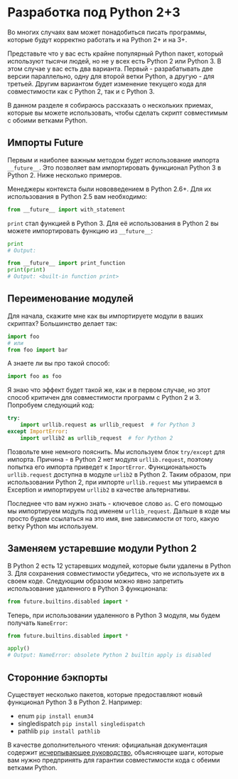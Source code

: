 # Разработка под Python 2+3

Во многих случаях вам может понадобиться писать программы, которые будут
корректно работать и на Python 2+ и на 3+.

Представьте что у вас есть крайне популярный Python пакет, который используют
тысячи людей, но не у всех есть Python 2 или Python 3. В этом случае у вас есть
два варианта. Первый - разрабатывать две версии параллельно, одну для второй
ветки Python, а другую - для третьей. Другим вариантом будет изменение текущего
кода для совместимости как с Python 2, так и с Python 3.

В данном разделе я собираюсь рассказать о нескольких приемах, которые вы
можете использовать, чтобы сделать скрипт совместимым с обоими ветками Python.

## Импорты Future

Первым и наиболее важным методом будет использование импорта `__future__`.
Это позволяет вам импортировать функционал Python 3 в Python 2. Ниже несколько
примеров.

Менеджеры контекста были нововведением в Python 2.6+. Для их использования в
Python 2.5 вам необходимо:

```python
from __future__ import with_statement
```

`print` стал функцией в Python 3. Для её использования в Python 2 вы можете
импортировать функцию из `__future__`:

```python
print
# Output:

from __future__ import print_function
print(print)
# Output: <built-in function print>
```

## Переименование модулей

Для начала, скажите мне как вы импортируете модули в ваших скриптах?
Большинство делает так:

```python
import foo
# или
from foo import bar
```

А знаете ли вы про такой способ:

```python
import foo as foo
```

Я знаю что эффект будет такой же, как и в первом случае, но этот способ критичен
для совместимости программ с Python 2 и 3. Попробуем следующий код:

```python
try:
    import urllib.request as urllib_request  # for Python 3
except ImportError:
    import urllib2 as urllib_request  # for Python 2
```

Позвольте мне немного пояснить. Мы используем блок `try/except` для импорта.
Причина - в Python 2 нет модуля `urllib.request`, поэтому попытка его
импорта приведет к `ImportError`. Функциональность `urllib.request`
доступна в модуле `urlib2` в Python 2. Таким образом, при использовании
Python 2, при импорте `urllib.request` мы упираемся в Exception и импортируем
`urllib2` в качестве альтернативы.

Последнее что вам нужно знать - ключевое слово `as`. С его помощью мы
импортируем модуль под именем `urllib_request`. Дальше в коде мы просто
будем ссылаться на это имя, вне зависимости от того, какую ветку Python мы
используем.

## Заменяем устаревшие модули Python 2

В Python 2 есть 12 устаревших модулей, которые были удалены в Python 3.
Для сохранения совместимости убедитесь, что не используете их в своем коде.
Следующим образом можно явно запретить использование удаленного в Python 3
функционала:

```python
from future.builtins.disabled import *
```

Теперь, при использовании удаленного в Python 3 модуля, мы будем получать
`NameError`:

```python
from future.builtins.disabled import *

apply()
# Output: NameError: obsolete Python 2 builtin apply is disabled
```

## Сторонние бэкпорты

Существует несколько пакетов, которые предоставляют новый функционал Python 3
в Python 2. Например:

-  enum `pip install enum34`
-  singledispatch `pip install singledispatch`
-  pathlib `pip install pathlib`

В качестве дополнительного чтения: официальная документация содержит
[исчерпывающее руководство](https://docs.python.org/3/howto/pyporting.html),
объясняющее шаги, которые вам нужно предпринять для гарантии совместимости кода
с обеими ветками Python.
